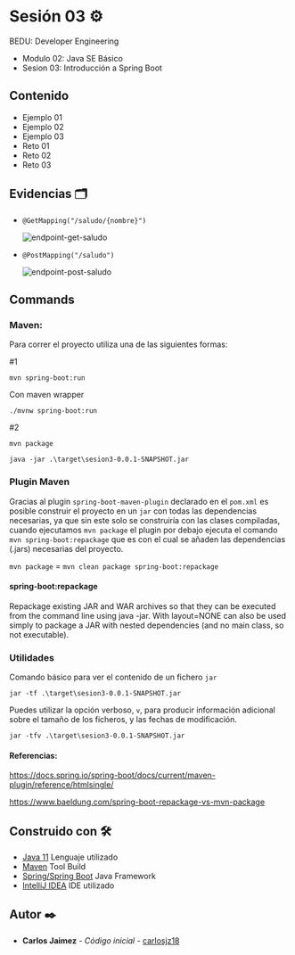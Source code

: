 # Sesión 03 ⚙️

BEDU: Developer Engineering
- Modulo 02: Java SE Básico
- Sesion 03: Introducción a Spring Boot

## Contenido

- Ejemplo 01
- Ejemplo 02
- Ejemplo 03
- Reto 01
- Reto 02
- Reto 03

## Evidencias 🗂️

- `@GetMapping("/saludo/{nombre}")`  

  ![endpoint-get-saludo](./img/endpoint-get-saludo.png)  

- `@PostMapping("/saludo")`  

  ![endpoint-post-saludo](./img/endpoint-post-saludo.png)


## Commands

### Maven:

Para correr el proyecto utiliza una de las siguientes formas:

#1

`mvn spring-boot:run`

Con maven wrapper

`./mvnw spring-boot:run`

#2

`mvn package`

`java -jar .\target\sesion3-0.0.1-SNAPSHOT.jar`

### Plugin Maven

Gracias al plugin `spring-boot-maven-plugin` declarado en el `pom.xml` es posible construir el proyecto en un `jar` con todas las dependencias necesarias, ya que sin este solo se construiría con las clases compiladas, cuando ejecutamos `mvn package` el plugin por debajo ejecuta el comando `mvn spring-boot:repackage` que es con el cual se añaden las dependencias (.jars) necesarias del proyecto.

`mvn package` = `mvn clean package spring-boot:repackage`

#### spring-boot:repackage

Repackage existing JAR and WAR archives so that they can be executed from the command line using java -jar. With layout=NONE can also be used simply to package a JAR with nested dependencies (and no main class, so not executable).

### Utilidades

Comando básico para ver el contenido de un fichero `jar`

`jar -tf .\target\sesion3-0.0.1-SNAPSHOT.jar`

Puedes utilizar la opción verboso, `v`, para producir información adicional sobre el tamaño de los ficheros, y las fechas de modificación.

`jar -tfv .\target\sesion3-0.0.1-SNAPSHOT.jar`

#### Referencias:
https://docs.spring.io/spring-boot/docs/current/maven-plugin/reference/htmlsingle/

https://www.baeldung.com/spring-boot-repackage-vs-mvn-package

## Construido con 🛠️

* [Java 11]() Lenguaje utilizado
* [Maven]() Tool Build
* [Spring/Spring Boot]() Java Framework
* [IntelliJ IDEA]() IDE utilizado

## Autor ✒️

* **Carlos Jaimez** - *Código inicial* - [carlosjz18](https://github.com/carlosjz18)
